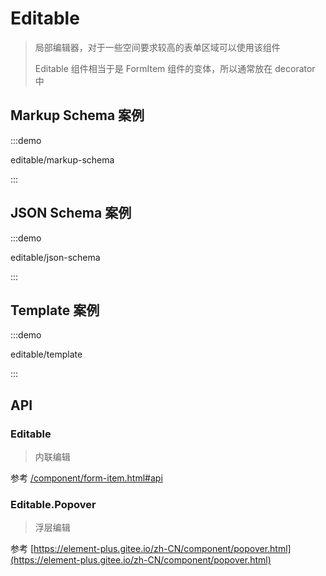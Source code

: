 # Editable

> 局部编辑器，对于一些空间要求较高的表单区域可以使用该组件
>
> Editable 组件相当于是 FormItem 组件的变体，所以通常放在 decorator 中

## Markup Schema 案例

:::demo

editable/markup-schema

:::

## JSON Schema 案例

:::demo

editable/json-schema

:::

## Template 案例

:::demo

editable/template

:::

## API

### Editable

> 内联编辑

参考 [/component/form-item.html#api](./form-item.html#api)

### Editable.Popover

> 浮层编辑

参考 [https://element-plus.gitee.io/zh-CN/component/popover.html](https://element-plus.gitee.io/zh-CN/component/popover.html)
